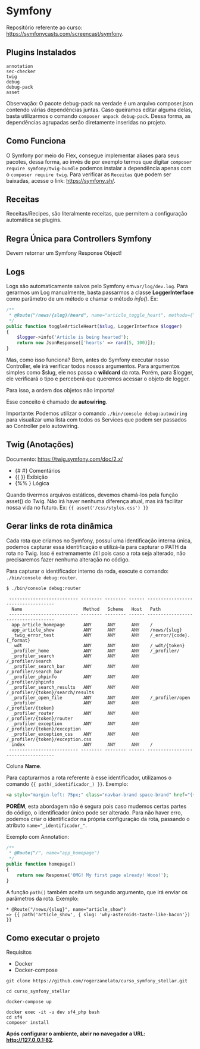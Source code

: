 # Symfony
Repositório referente ao curso: https://symfonycasts.com/screencast/symfony.

## Plugins Instalados
```shell
annotation
sec-checker
twig
debug
debug-pack
asset
```

Observação: O pacote debug-pack na verdade é um arquivo composer.json contendo várias dependências juntas. Caso queiramos editar alguma delas, basta utilizarmos o comando `composer unpack debug-pack`. Dessa forma, as dependências agrupadas serão diretamente inseridas no projeto.

## Como Funciona
O Symfony por meio do Flex, consegue implementar aliases para seus pacotes, dessa forma, ao invés de por exemplo termos que digitar `composer require symfony/twig-bundle` podemos instalar a dependência apenas com o `composer require twig`.
Para verificar as `Receitas` que podem ser baixadas, acesse o link: https://symfony.sh/.

## Receitas
Receitas/Recipes, são literalmente receitas, que permitem a configuração automática se plugins.


## Regra Única para Controllers Symfony
Devem retornar um Symfony Response Object!

## Logs
Logs são automaticamente salvos pelo Symfony em`var/log/dev.log`. Para gerarmos um Log manualmente, basta passarmos a classe **LoggerInterface** como parâmetro de um método e chamar o método *info()*.
Ex:
```php
/**
 * @Route("/news/{slug}/heard", name="article_toggle_heart", methods={"POST"})
 */
public function toggleArticleHeart($slug, LoggerInterface $logger)
{
    $logger->info('Article is being hearted');
    return new JsonResponse(['hearts' => rand(5, 100)]);
}
```

Mas, como isso funciona?
Bem, antes do Symfony executar nosso Controller, ele irá verificar todos nossos argumentos. Para argumentos simples como $slug, ele nos passa o **wildcard** da rota. Porém, para $logger, ele verificará o tipo e perceberá que queremos acessar o objeto de logger.

Para isso, a ordem dos objetos não importa!

Esse conceito é chamado de **autowiring**.

Importante: Podemos utilizar o comando `./bin/console debug:autowiring` para visualizar
uma lista com todos os Services que podem ser passados ao Controller pelo autowiring.

## Twig (Anotações)
Documento: https://twig.symfony.com/doc/2.x/

- {# #} Comentários
- {{ }} Exibição
- {%% } Lógica

Quando tivermos arquivos estáticos, devemos chamá-los pela função asset() do Twig. Não irá haver nenhuma diferença atual, mas irá facilitar nossa vida no futuro.
Ex: `{{ asset('/css/styles.css') }}`


## Gerar links de rota dinâmica
Cada rota que criamos no Symfony, possuí uma identificação interna única, podemos capturar essa identificação e utilizá-la para capturar o PATH da rota no Twig. Isso é extremamente útil pois caso a rota seja alterado, não precisaremos fazer nenhuma alteração no código.

Para capturar o identificador interno da roda, execute o comando: `./bin/console debug:router`.
```shell
$ ./bin/console debug:router

 -------------------------- -------- -------- ------ -----------------------------------
  Name                       Method   Scheme   Host   Path
 -------------------------- -------- -------- ------ -----------------------------------
  app_article_homepage       ANY      ANY      ANY    /
  app_article_show           ANY      ANY      ANY    /news/{slug}
  _twig_error_test           ANY      ANY      ANY    /_error/{code}.{_format}
  _wdt                       ANY      ANY      ANY    /_wdt/{token}
  _profiler_home             ANY      ANY      ANY    /_profiler/
  _profiler_search           ANY      ANY      ANY    /_profiler/search
  _profiler_search_bar       ANY      ANY      ANY    /_profiler/search_bar
  _profiler_phpinfo          ANY      ANY      ANY    /_profiler/phpinfo
  _profiler_search_results   ANY      ANY      ANY    /_profiler/{token}/search/results
  _profiler_open_file        ANY      ANY      ANY    /_profiler/open
  _profiler                  ANY      ANY      ANY    /_profiler/{token}
  _profiler_router           ANY      ANY      ANY    /_profiler/{token}/router
  _profiler_exception        ANY      ANY      ANY    /_profiler/{token}/exception
  _profiler_exception_css    ANY      ANY      ANY    /_profiler/{token}/exception.css
  index                      ANY      ANY      ANY    /
 -------------------------- -------- -------- ------ -----------------------------------
```

Coluna **Name**.

Para capturarmos a rota referente à esse identificador, utilizamos o comando `{{ path(_identificador_) }}`.
Exemplo: 
```html
<a style="margin-left: 75px;" class="navbar-brand space-brand" href="{{ path('app_article_homepage') }}">The Space Bar</a>
```


**PORÉM**, esta abordagem não é segura pois caso mudemos certas partes do código, o identificador único pode ser alterado. Para não haver erro, podemos criar o identificador na própria configuração da rota, passando o atributo `name="_identificador_"`.

Exemplo com Annotation:
```php
/**
 * @Route("/", name="app_homepage")
 */
public function homepage()
{
    return new Response('OMG! My first page already! Wooo!');
}
```

A função `path()` também aceita um segundo argumento, que irá enviar os parâmetros da rota. Exemplo:
```twig
* @Route("/news/{slug}", name="article_show")
=> {{ path('article_show', { slug: 'why-asteroids-taste-like-bacon'}) }}
```

## Como executar o projeto
Requisitos
- Docker
- Docker-compose

```shell
git clone https://github.com/rogerzanelato/curso_symfony_stellar.git

cd curso_symfony_stellar

docker-compose up

docker exec -it -u dev sf4_php bash
cd sf4
composer install
```

**Após configurar o ambiente, abrir no navegador a URL: http://127.0.0.1:82**.